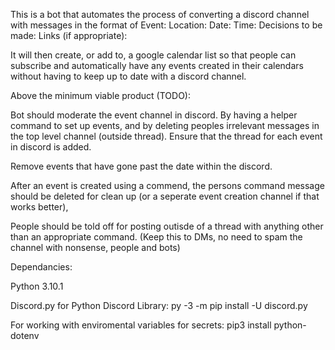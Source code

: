 This is a bot that automates the process of converting a discord channel with messages in the format of
Event: 
Location: 
Date: 
Time: 
Decisions to be made: 
Links (if appropriate):

It will then create, or add to, a google calendar list so that people can subscribe and automatically have any events created in their calendars without having to keep up to date with a discord channel.


Above the minimum viable product (TODO):

Bot should moderate the event channel in discord. 
By having a helper command to set up events, and by deleting peoples irrelevant messages in the top level channel (outside thread).
Ensure that the thread for each event in discord is added.

Remove events that have gone past the date within the discord. 

After an event is created using a commend, the persons command message should be deleted for clean up (or a seperate event creation channel if that works better),

People should be told off for posting outisde of a thread with anything other than an appropriate command. (Keep this to DMs, no need to spam the channel with nonsense, people and bots)

Dependancies:

Python 3.10.1

Discord.py for Python Discord Library:
py -3 -m pip install -U discord.py

For working with enviromental variables for secrets:
pip3 install python-dotenv